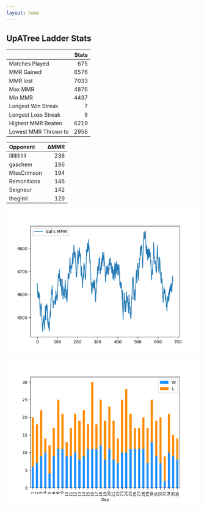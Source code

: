 ```yaml
---
layout: home
---
```


## UpATree Ladder Stats

|                      |   Stats |
|:---------------------|--------:|
| Matches Played       |     675 |
| MMR Gained           |    6576 |
| MMR lost             |    7033 |
| Max MMR              |    4876 |
| Min MMR              |    4437 |
| Longest Win Streak   |       7 |
| Longest Loss Streak  |       9 |
| Highest MMR Beaten   |    6219 |
| Lowest MMR Thrown to |    2956 |

| Opponent     |   ΔMMR |
|:-------------|-------:|
| IIIIIIIIIIII |    236 |
| gaschem      |    196 |
| MissCrimson  |    194 |
| Remonitions  |    146 |
| Seigneur     |    142 |
| theglml      |    129 |

![Sal's MMR](./assets/MMR.png)

![Daily Stats](./assets/daily.png)


